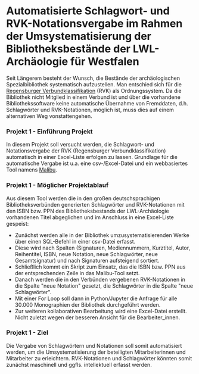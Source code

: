 # Automatisierte Schlagwort- und RVK-Notationsvergabe im Rahmen der Umsystematisierung der Bibliotheksbestände der LWL-Archäologie für Westfalen

Seit Längerem besteht der Wunsch, die Bestände der archäologischen Spezialbibliothek systematisch aufzustellen. 
Man entschied sich für die [Regensburger Verbundklassifikation](https://rvk.uni-regensburg.de/regensburger-verbundklassifikation-online) (RVK) als Ordnungssystem. Da die Bibliothek nicht Mitglied in einem Verbund ist und über die vorhandene Bibliothekssoftware keine automatische Übernahme von Fremddaten, d.h. Schlagwörter und RVK-Notationen, möglich ist, muss dies auf einem alternativen Weg vonstattengehen. 

### Projekt 1 - Einführung Projekt
In diesem Projekt soll versucht werden, die Schlagwort- und Notationsvergabe der RVK (Regensburger Verbundklassifikation) automatisch in einer Excel-Liste erfolgen zu lassen. Grundlage für die automatische Vergabe ist u.a. eine csv-/Excel-Datei und ein webbasiertes Tool namens [Malibu](http://data.bib.uni-mannheim.de/malibu/isbn/suche.html).

### Projekt 1 - Möglicher Projektablauf
Aus diesem Tool werden die in den großen deutschsprachigen Bibliotheksverbünden generierten Schlagwörter und RVK-Notationen mit den ISBN bzw. PPN des Bibliotheksbestands der LWL-Archäologie vorhandenen Titel abgeglichen und im Anschluss in eine Excel-Liste gespeist:
* Zunächst werden alle in der Bibliothek umzusystematisierenden Werke über einen SQL-Befehl in einer csv-Datei erfasst.
* Diese wird nach Spalten (Signaturen, Mediennummern, Kurztitel, Autor, Reihentitel, ISBN, neue Notation, neue Schlagwörter, neue Gesamtsignatur) und nach Signaturen aufsteigend sortiert.
* Schließlich kommt ein Skript zum Einsatz, das die ISBN bzw. PPN aus der entsprechenden Zeile in das Malibu-Tool setzt.
* Danach werden die in den Verbünden vergebenen RVK-Notationen in die Spalte "neue Notation" gesetzt, die Schlagwörter in die Spalte "neue Schlagwörter". 
* Mit einer For Loop soll dann in Python/Jupyter die Anfrage für alle 30.000 Monographien der Bibliothek durchgeführt werden.
* Zur weiteren kollaborativen Bearbeitung wird eine Excel-Datei erstellt. Nicht zuletzt wegen der besseren Ansicht für die Bearbeiter_innen.

### Projekt 1 - Ziel
Die Vergabe von Schlagwörtern und Notationen soll somit automatisiert werden, um die Umsystematisierung der beteiligten Mitarbeiterinnen und Mitarbeiter zu erleichtern. RVK-Notationen und Schlagwörter könnten somit zunächst maschinell und ggfls. intellektuell erfasst werden.
